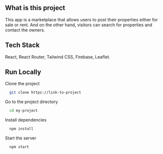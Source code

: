 ## What is this project

This app is a marketplace that allows users to post their properties either for sale or rent. And on the other hand, visitors can search for properties and contact the owners.

## Tech Stack

React, React Router, Tailwind CSS, Firebase, Leaflet.

## Run Locally

Clone the project

```bash
  git clone https://link-to-project
```

Go to the project directory

```bash
  cd my-project
```

Install dependencies

```bash
  npm install
```

Start the server

```bash
  npm start
```
